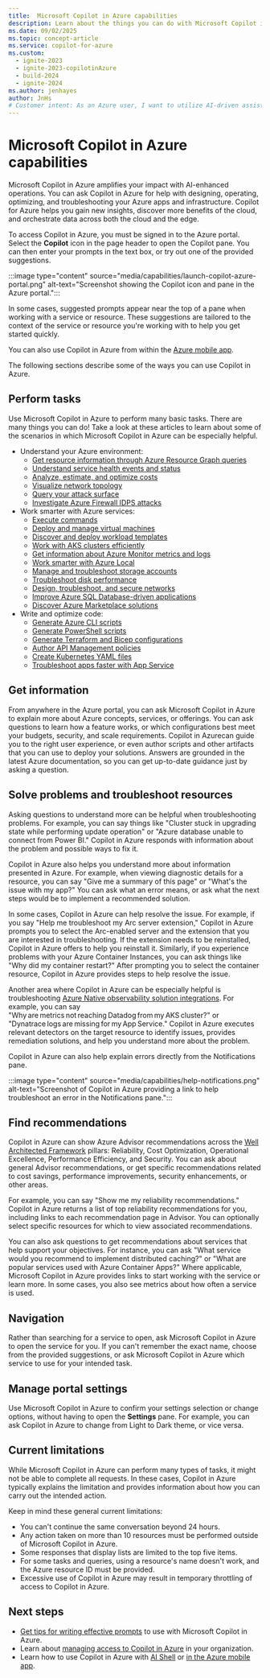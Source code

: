 ```yaml
---
title:  Microsoft Copilot in Azure capabilities
description: Learn about the things you can do with Microsoft Copilot in Azure.
ms.date: 09/02/2025
ms.topic: concept-article
ms.service: copilot-for-azure
ms.custom:
  - ignite-2023
  - ignite-2023-copilotinAzure
  - build-2024
  - ignite-2024
ms.author: jenhayes
author: JnHs
# Customer intent: As an Azure user, I want to utilize AI-driven assistance in Azure operations, so that I can optimize my app management, enhance troubleshooting, and efficiently navigate Azure services for improved performance and insights.
---
```


# Microsoft Copilot in Azure capabilities

Microsoft Copilot in Azure amplifies your impact with AI-enhanced operations. You can ask Copilot in Azure for help with designing, operating, optimizing, and troubleshooting your Azure apps and infrastructure. Copilot for Azure helps you gain new insights, discover more benefits of the cloud, and orchestrate data across both the cloud and the edge.

To access Copilot in Azure, you must be signed in to the Azure portal. Select the **Copilot** icon in the page header to open the Copilot pane. You can then enter your prompts in the text box, or try out one of the provided suggestions.

:::image type="content" source="media/capabilities/launch-copilot-azure-portal.png" alt-text="Screenshot showing the Copilot icon and pane in the Azure portal.":::

In some cases, suggested prompts appear near the top of a pane when working with a service or resource. These suggestions are tailored to the context of the service or resource you're working with to help you get started quickly.

You can also use Copilot in Azure from within the [Azure mobile app](../azure-portal/mobile-app/microsoft-copilot-in-azure.md).

The following sections describe some of the ways you can use Copilot in Azure.

## Perform tasks

Use Microsoft Copilot in Azure to perform many basic tasks. There are many things you can do! Take a look at these articles to learn about some of the scenarios in which Microsoft Copilot in Azure can be especially helpful.

- Understand your Azure environment:
  - [Get resource information through Azure Resource Graph queries](get-information-resource-graph.md)
  - [Understand service health events and status](understand-service-health.md)
  - [Analyze, estimate, and optimize costs](analyze-cost-management.md)
  - [Visualize network topology](visualize-network-topology.md)
  - [Query your attack surface](query-attack-surface.md)
  - [Investigate Azure Firewall IDPS attacks](/azure/firewall/firewall-copilot)
- Work smarter with Azure services:
  - [Execute commands](execute-commands.md)
  - [Deploy and manage virtual machines](deploy-vms-effectively.md)
  - [Discover and deploy workload templates](deploy-workload-templates.md)
  - [Work with AKS clusters efficiently](work-aks-clusters.md)
  - [Get information about Azure Monitor metrics and logs](get-monitoring-information.md)
  - [Work smarter with Azure Local](work-smarter-edge.md)
  - [Manage and troubleshoot storage accounts](improve-storage-accounts.md)
  - [Troubleshoot disk performance](troubleshoot-disk-performance.md)
  - [Design, troubleshoot, and secure networks](network-management.md)
  - [Improve Azure SQL Database-driven applications](/azure/azure-sql/copilot/copilot-azure-sql-overview#microsoft-copilot-for-azure-enhanced-scenarios)
  - [Discover Azure Marketplace solutions](discover-marketplace.md)
- Write and optimize code:
  - [Generate Azure CLI scripts](generate-cli-scripts.md)
  - [Generate PowerShell scripts](generate-powershell-scripts.md)
  - [Generate Terraform and Bicep configurations](generate-terraform-configurations.md)
  - [Author API Management policies](author-api-management-policies.md)
  - [Create Kubernetes YAML files](generate-kubernetes-yaml.md)
  - [Troubleshoot apps faster with App Service](troubleshoot-app-service.md)

## Get information

From anywhere in the Azure portal, you can ask Microsoft Copilot in Azure to explain more about Azure concepts, services, or offerings. You can ask questions to learn how a feature works, or which configurations best meet your budgets, security, and scale requirements. Copilot in Azurecan guide you to the right user experience, or even author scripts and other artifacts that you can use to deploy your solutions. Answers are grounded in the latest Azure documentation, so you can get up-to-date guidance just by asking a question.

## Solve problems and troubleshoot resources

Asking questions to understand more can be helpful when troubleshooting problems. For example, you can say things like "Cluster stuck in upgrading state while performing update operation" or "Azure database unable to connect from Power BI." Copilot in Azure responds with information about the problem and possible ways to fix it.

Copilot in Azure also helps you understand more about information presented in Azure. For example, when viewing diagnostic details for a resource, you can say "Give me a summary of this page" or "What's the issue with my app?" You can ask what an error means, or ask what the next steps would be to implement a recommended solution.

In some cases, Copilot in Azure can help resolve the issue. For example, if you say "Help me troubleshoot my Arc server extension," Copilot in Azure prompts you to select the Arc-enabled server and the extension that you are interested in troubleshooting. If the extension needs to be reinstalled, Copilot in Azure offers to help you reinstall it. Similarly, if you experience problems with your Azure Container Instances, you can ask things like "Why did my container restart?" After prompting you to select the container resource, Copilot in Azure provides steps to help resolve the issue.

Another area where Copilot in Azure can be especially helpful is troubleshooting [Azure Native observability solution integrations](/azure/partner-solutions/overview). For example, you can say "Why are metrics not reaching Datadog from my AKS cluster?" or "Dynatrace logs are missing for my App Service." Copilot in Azure executes relevant detectors on the target resource to identify issues, provides remediation solutions, and help you understand more about the problem.

Copilot in Azure can also help explain errors directly from the Notifications pane.

:::image type="content" source="media/capabilities/help-notifications.png" alt-text="Screenshot of Copilot in Azure providing a link to help troubleshoot an error in the Notifications pane.":::

## Find recommendations

Copilot in Azure can show Azure Advisor recommendations across the [Well Architected Framework](/azure/well-architected/what-is-well-architected-framework) pillars: Reliability, Cost Optimization, Operational Excellence, Performance Efficiency, and Security. You can ask about general Advisor recommendations, or get specific recommendations related to cost savings, performance improvements, security enhancements, or other areas.

For example, you can say "Show me my reliability recommendations." Copilot in Azure returns a list of top reliability recommendations for you, including links to each recommendation page in Advisor. You can optionally select specific resources for which to view associated recommendations.

You can also ask questions to get recommendations about services that help support your objectives. For instance, you can ask "What service would you recommend to implement distributed caching?" or "What are popular services used with Azure Container Apps?" Where applicable, Microsoft Copilot in Azure provides links to start working with the service or learn more. In some cases, you also see metrics about how often a service is used.

## Navigation

Rather than searching for a service to open, ask Microsoft Copilot in Azure to open the service for you. If you can't remember the exact name, choose from the provided suggestions, or ask Microsoft Copilot in Azure which service to use for your intended task.

## Manage portal settings

Use Microsoft Copilot in Azure to confirm your settings selection or change options, without having to open the **Settings** pane. For example, you can ask Copilot in Azure to change from Light to Dark theme, or vice versa.

## Current limitations

While Microsoft Copilot in Azure can perform many types of tasks, it might not be able to complete all requests. In these cases, Copilot in Azure typically explains the limitation and provides information about how you can carry out the intended action.

Keep in mind these general current limitations:

- You can't continue the same conversation beyond 24 hours.
- Any action taken on more than 10 resources must be performed outside of Microsoft Copilot in Azure.
- Some responses that display lists are limited to the top five items.
- For some tasks and queries, using a resource's name doesn't work, and the Azure resource ID must be provided.
- Excessive use of Copilot in Azure may result in temporary throttling of access to Copilot in Azure.

## Next steps

- [Get tips for writing effective prompts](write-effective-prompts.md) to use with Microsoft Copilot in Azure.
- Learn about [managing access to Copilot in Azure](manage-access.md) in your organization.
- Learn how to use Copilot in Azure with [AI Shell](ai-shell-overview.md) or [in the Azure mobile app](/azure/azure-portal/mobile-app/microsoft-copilot-in-azure).
